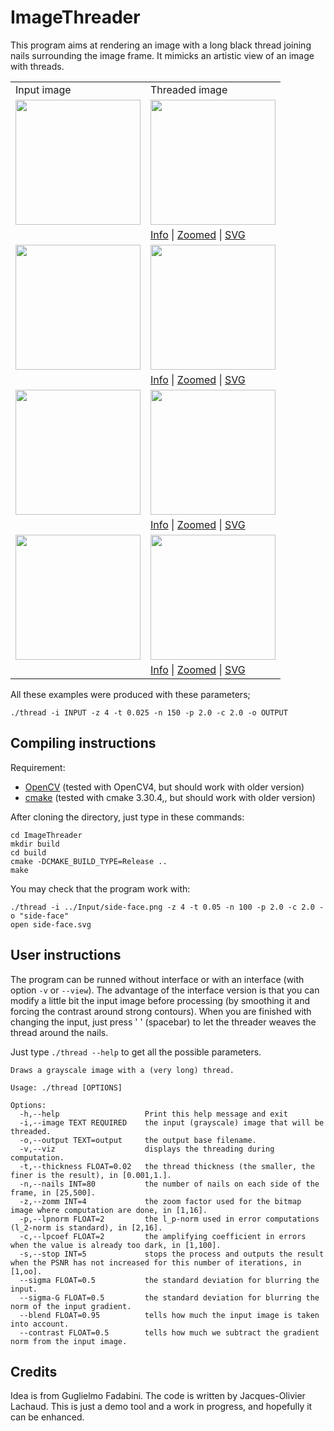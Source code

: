 # ImageThreader

This program aims at rendering an image with a long black thread joining nails surrounding the image frame. It mimicks an artistic view of an image with threads.

<table>
<tr>
<td>Input image</td>
<td>Threaded image</td>
</tr>
<tr>
<td> <image src="Input/closeup-face.png" width=200> </td>
<td> <image src="Examples/closeup-face-avg.png" width=200> </td>
</tr>
<tr>
<td></td>
<td>
<a href="Examples/closeup-face-target.png">Info</a> |
<a href="Examples/closeup-face-thread.png">Zoomed</a> |
<a href="Examples/closeup-face.svg">SVG</a>
</td>
</tr>
<tr>
<td> <image src="Input/two-women.png" width=200> </td>
<td> <image src="Examples/two-women-avg.png" width=200> </td>
</tr>
<tr>
<td></td>
<td>
<a href="Examples/two-women-target.png">Info</a> |
<a href="Examples/two-women-thread.png">Zoomed</a> |
<a href="Examples/two-women.svg">SVG</a>
</td>
<tr>
<td> <image src="Input/elegant-woman.png" width=200> </td>
<td> <image src="Examples/elegant-woman-avg.png" width=200> </td>
</tr>
<tr>
<td></td>
<td>
<a href="Examples/elegant-woman-target.png">Info</a> |
<a href="Examples/elegant-woman-thread.png">Zoomed</a> |
<a href="Examples/elegant-woman.svg">SVG</a>
</td>
</tr>
<tr>
<td> <image src="Input/side-face.png" width=200> </td>
<td> <image src="Examples/side-face-t0_005-avg.png" width=200> </td>
</tr>
<tr>
<td></td>
<td>
<a href="Examples/side-face-t0_005-target.png">Info</a> |
<a href="Examples/side-face-t0_005-thread.png">Zoomed</a> |
<a href="Examples/side-face-t0_005.svg">SVG</a>
</td>
</tr>
</table>

All these examples were produced with these parameters;
```
./thread -i INPUT -z 4 -t 0.025 -n 150 -p 2.0 -c 2.0 -o OUTPUT
```

## Compiling instructions

Requirement:
- [OpenCV](https://opencv.org) (tested with OpenCV4, but should work with older version)
- [cmake](https://cmake.org) (tested with cmake 3.30.4,, but should work with older version)

After cloning the directory, just type in these commands:

```
cd ImageThreader
mkdir build
cd build
cmake -DCMAKE_BUILD_TYPE=Release ..
make
```

You may check that the program work with:
```
./thread -i ../Input/side-face.png -z 4 -t 0.05 -n 100 -p 2.0 -c 2.0 -o "side-face"
open side-face.svg
```

## User instructions

The program can be runned without interface or with an interface (with
option `-v` or `--view`). The advantage of the interface version is
that you can modify a little bit the input image before processing (by
smoothing it and forcing the contrast around strong contours). When
you are finished with changing the input, just press ' ' (spacebar) to
let the threader weaves the thread around the nails.

Just type `./thread --help` to get all the possible parameters.

```
Draws a grayscale image with a (very long) thread.

Usage: ./thread [OPTIONS]

Options:
  -h,--help                   Print this help message and exit
  -i,--image TEXT REQUIRED    the input (grayscale) image that will be threaded.
  -o,--output TEXT=output     the output base filename.
  -v,--viz                    displays the threading during computation.
  -t,--thickness FLOAT=0.02   the thread thickness (the smaller, the finer is the result), in [0.001,1.].
  -n,--nails INT=80           the number of nails on each side of the frame, in [25,500].
  -z,--zomm INT=4             the zoom factor used for the bitmap image where computation are done, in [1,16].
  -p,--lpnorm FLOAT=2         the l_p-norm used in error computations (l_2-norm is standard), in [2,16].
  -c,--lpcoef FLOAT=2         the amplifying coefficient in errors when the value is already too dark, in [1,100].
  -s,--stop INT=5             stops the process and outputs the result when the PSNR has not increased for this number of iterations, in [1,oo].
  --sigma FLOAT=0.5           the standard deviation for blurring the input.
  --sigma-G FLOAT=0.5         the standard deviation for blurring the norm of the input gradient.
  --blend FLOAT=0.95          tells how much the input image is taken into account.
  --contrast FLOAT=0.5        tells how much we subtract the gradient norm from the input image.
```

## Credits

Idea is from Guglielmo Fadabini. The code is written by Jacques-Olivier Lachaud.
This is just a demo tool and a work in progress, and hopefully it can be enhanced.